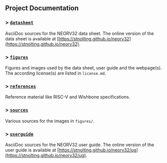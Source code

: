 ## Project Documentation

### > [`datasheet`](datasheet)

AsciiDoc sources for the NEORV32 data sheet. The online version of the data sheet is
available at [https://stnolting.github.io/neorv32](https://stnolting.github.io/neorv32).

### > [`figures`](figures)

Figures and images used by the data sheet, user guide and the webpage(s). The according
license(s) are listed in `license.md`.

### > [`references`](references)

Reference material like RISC-V and Wishbone specifications.

### > [`sources`](sources)

Various sources for the images in `figures/`.

### > [`userguide`](userguide)

AsciiDoc sources for the NEORV32 user guide. The online version of the user guide is
available at [https://stnolting.github.io/neorv32/ug](https://stnolting.github.io/neorv32/ug).
